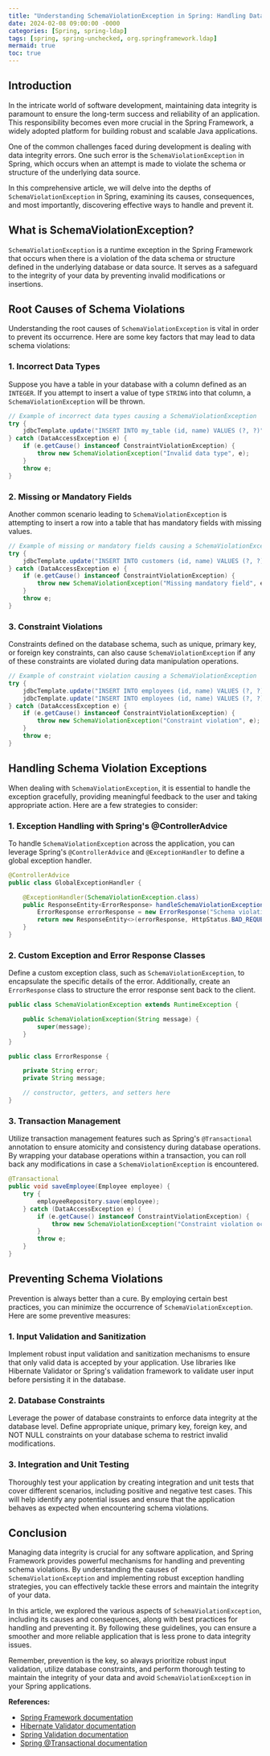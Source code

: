 ```yaml
---
title: "Understanding SchemaViolationException in Spring: Handling Data Integrity Errors"
date: 2024-02-08 09:00:00 -0000
categories: [Spring, spring-ldap]
tags: [spring, spring-unchecked, org.springframework.ldap]
mermaid: true
toc: true
---
```


## Introduction

In the intricate world of software development, maintaining data integrity is paramount to ensure the long-term success and reliability of an application. This responsibility becomes even more crucial in the Spring Framework, a widely adopted platform for building robust and scalable Java applications.

One of the common challenges faced during development is dealing with data integrity errors. One such error is the `SchemaViolationException` in Spring, which occurs when an attempt is made to violate the schema or structure of the underlying data source.

In this comprehensive article, we will delve into the depths of `SchemaViolationException` in Spring, examining its causes, consequences, and most importantly, discovering effective ways to handle and prevent it.

## What is SchemaViolationException?

`SchemaViolationException` is a runtime exception in the Spring Framework that occurs when there is a violation of the data schema or structure defined in the underlying database or data source. It serves as a safeguard to the integrity of your data by preventing invalid modifications or insertions.

## Root Causes of Schema Violations

Understanding the root causes of `SchemaViolationException` is vital in order to prevent its occurrence. Here are some key factors that may lead to data schema violations:

### 1. Incorrect Data Types

Suppose you have a table in your database with a column defined as an `INTEGER`. If you attempt to insert a value of type `STRING` into that column, a `SchemaViolationException` will be thrown.

```java
// Example of incorrect data types causing a SchemaViolationException
try {
    jdbcTemplate.update("INSERT INTO my_table (id, name) VALUES (?, ?)", "1", "John Doe");
} catch (DataAccessException e) {
    if (e.getCause() instanceof ConstraintViolationException) {
        throw new SchemaViolationException("Invalid data type", e);
    }
    throw e;
}
```

### 2. Missing or Mandatory Fields

Another common scenario leading to `SchemaViolationException` is attempting to insert a row into a table that has mandatory fields with missing values.

```java
// Example of missing or mandatory fields causing a SchemaViolationException
try {
    jdbcTemplate.update("INSERT INTO customers (id, name) VALUES (?, ?)", 1);
} catch (DataAccessException e) {
    if (e.getCause() instanceof ConstraintViolationException) {
        throw new SchemaViolationException("Missing mandatory field", e);
    }
    throw e;
}
```

### 3. Constraint Violations

Constraints defined on the database schema, such as unique, primary key, or foreign key constraints, can also cause `SchemaViolationException` if any of these constraints are violated during data manipulation operations.

```java
// Example of constraint violation causing a SchemaViolationException
try {
    jdbcTemplate.update("INSERT INTO employees (id, name) VALUES (?, ?)", 1, "John Doe");
    jdbcTemplate.update("INSERT INTO employees (id, name) VALUES (?, ?)", 1, "Jane Smith");
} catch (DataAccessException e) {
    if (e.getCause() instanceof ConstraintViolationException) {
        throw new SchemaViolationException("Constraint violation", e);
    }
    throw e;
}
```


## Handling Schema Violation Exceptions

When dealing with `SchemaViolationException`, it is essential to handle the exception gracefully, providing meaningful feedback to the user and taking appropriate action. Here are a few strategies to consider:

### 1. Exception Handling with Spring's @ControllerAdvice

To handle `SchemaViolationException` across the application, you can leverage Spring's `@ControllerAdvice` and `@ExceptionHandler` to define a global exception handler.

```java
@ControllerAdvice
public class GlobalExceptionHandler {

    @ExceptionHandler(SchemaViolationException.class)
    public ResponseEntity<ErrorResponse> handleSchemaViolationException(SchemaViolationException ex) {
        ErrorResponse errorResponse = new ErrorResponse("Schema violation occurred", ex.getMessage());
        return new ResponseEntity<>(errorResponse, HttpStatus.BAD_REQUEST);
    }
}
```

### 2. Custom Exception and Error Response Classes

Define a custom exception class, such as `SchemaViolationException`, to encapsulate the specific details of the error. Additionally, create an `ErrorResponse` class to structure the error response sent back to the client.

```java
public class SchemaViolationException extends RuntimeException {

    public SchemaViolationException(String message) {
        super(message);
    }
}

public class ErrorResponse {

    private String error;
    private String message;

    // constructor, getters, and setters here
}
```

### 3. Transaction Management

Utilize transaction management features such as Spring's `@Transactional` annotation to ensure atomicity and consistency during database operations. By wrapping your database operations within a transaction, you can roll back any modifications in case a `SchemaViolationException` is encountered.

```java
@Transactional
public void saveEmployee(Employee employee) {
    try {
        employeeRepository.save(employee);
    } catch (DataAccessException e) {
        if (e.getCause() instanceof ConstraintViolationException) {
            throw new SchemaViolationException("Constraint violation occurred", e);
        }
        throw e;
    }
}
```

## Preventing Schema Violations

Prevention is always better than a cure. By employing certain best practices, you can minimize the occurrence of `SchemaViolationException`. Here are some preventive measures:

### 1. Input Validation and Sanitization

Implement robust input validation and sanitization mechanisms to ensure that only valid data is accepted by your application. Use libraries like Hibernate Validator or Spring's validation framework to validate user input before persisting it in the database.

### 2. Database Constraints

Leverage the power of database constraints to enforce data integrity at the database level. Define appropriate unique, primary key, foreign key, and NOT NULL constraints on your database schema to restrict invalid modifications.

### 3. Integration and Unit Testing

Thoroughly test your application by creating integration and unit tests that cover different scenarios, including positive and negative test cases. This will help identify any potential issues and ensure that the application behaves as expected when encountering schema violations.

## Conclusion

Managing data integrity is crucial for any software application, and Spring Framework provides powerful mechanisms for handling and preventing schema violations. By understanding the causes of `SchemaViolationException` and implementing robust exception handling strategies, you can effectively tackle these errors and maintain the integrity of your data.

In this article, we explored the various aspects of `SchemaViolationException`, including its causes and consequences, along with best practices for handling and preventing it. By following these guidelines, you can ensure a smoother and more reliable application that is less prone to data integrity issues.

Remember, prevention is the key, so always prioritize robust input validation, utilize database constraints, and perform thorough testing to maintain the integrity of your data and avoid `SchemaViolationException` in your Spring applications.

**References:**
- [Spring Framework documentation](https://docs.spring.io/spring-framework/docs/current/reference/html/)
- [Hibernate Validator documentation](https://docs.jboss.org/hibernate/validator/7.0/reference/en-US/html_single/)
- [Spring Validation documentation](https://docs.spring.io/spring-framework/docs/current/reference/html/core.html#validation)
- [Spring @Transactional documentation](https://docs.spring.io/spring-framework/docs/current/reference/html/data-access.html#transaction-declarative)
